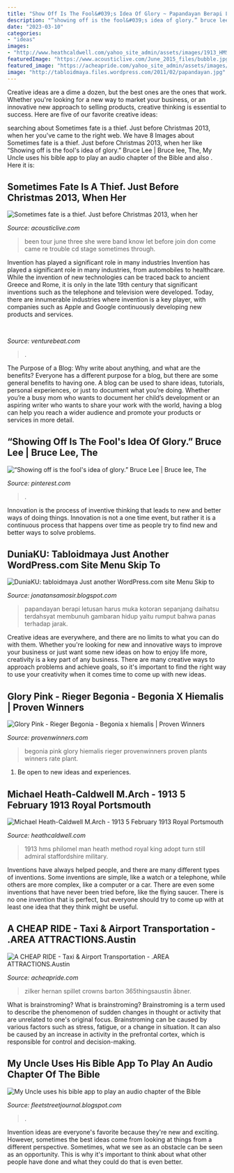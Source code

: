 ```yaml
---
title: "Show Off Is The Fool&#039;s Idea Of Glory ~ Papandayan Berapi Letusan Harus Muka Kotoran Sepanjang Daihatsu Terdahsyat Membunuh Gambaran Hidup Yaitu Rumput Bahwa Panas Terhadap Jarak"
description: "“showing off is the fool&#039;s idea of glory.” bruce lee"
date: "2023-03-10"
categories:
- "ideas"
images:
- "http://www.heathcaldwell.com/yahoo_site_admin/assets/images/1913_HMS_Philomel.10032021_std.JPG"
featuredImage: "https://www.acousticlive.com/June_2015_files/bubble.jpg"
featured_image: "https://acheapride.com/yahoo_site_admin/assets/images/A_Cheap_Ride_-_Web_Site_Photos_-_Zilker_Park_-_09-11.241193334_std.jpg"
image: "http://tabloidmaya.files.wordpress.com/2011/02/papandayan.jpg"
---
```



Creative ideas are a dime a dozen, but the best ones are the ones that work. Whether you're looking for a new way to market your business, or an innovative new approach to selling products, creative thinking is essential to success. Here are five of our favorite creative ideas:

	

		
searching about Sometimes fate is a thief. Just before Christmas 2013, when her you've came to the right web. We have 8 Images about Sometimes fate is a thief. Just before Christmas 2013, when her like “Showing off is the fool&#039;s idea of glory.” Bruce Lee | Bruce lee, The, My Uncle uses his bible app to play an audio chapter of the Bible and also . Here it is:
		
    
## Sometimes Fate Is A Thief. Just Before Christmas 2013, When Her

<img loading=lazy src="https://www.acousticlive.com/June_2015_files/bubble.jpg" onerror="this.onerror=null;this.src='https://tse3.mm.bing.net/th?id=OIP.Ei-AWe3dccXACbay568I4gHaGx&amp;pid=15.1';" alt="Sometimes fate is a thief. Just before Christmas 2013, when her">

_Source: acousticlive.com_

>been tour june three she were band know let before join don come came re trouble cd stage sometimes through. 

	

Invention has played a significant role in many industries
Invention has played a significant role in many industries, from automobiles to healthcare. While the invention of new technologies can be traced back to ancient Greece and Rome, it is only in the late 19th century that significant inventions such as the telephone and television were developed. Today, there are innumerable industries where invention is a key player, with companies such as Apple and Google continuously developing new products and services.

    
## 

<img loading=lazy src="https://venturebeat.com/wp-content/uploads/2019/05/vr-gaze-tracking.png" onerror="this.onerror=null;this.src='https://tse2.mm.bing.net/th?id=OIP.bt9LbvnMIfFEFL8Y69jjNAHaEH&amp;pid=15.1';" alt="">

_Source: venturebeat.com_

>. 

	

The Purpose of a Blog: Why write about anything, and what are the benefits?
Everyone has a different purpose for a blog, but there are some general benefits to having one. A blog can be used to share ideas, tutorials, personal experiences, or just to document what you’re doing. Whether you’re a busy mom who wants to document her child’s development or an aspiring writer who wants to share your work with the world, having a blog can help you reach a wider audience and promote your products or services in more detail.

    
## “Showing Off Is The Fool&#039;s Idea Of Glory.” Bruce Lee | Bruce Lee, The

<img loading=lazy src="https://i.pinimg.com/originals/f3/18/38/f3183838396d86cc5fac880f12a3d0db.png" onerror="this.onerror=null;this.src='https://tse1.mm.bing.net/th?id=OIP.H9ZzlWra_QgT5sKn6hdycwHaHa&amp;pid=15.1';" alt="“Showing off is the fool&#039;s idea of glory.” Bruce Lee | Bruce lee, The">

_Source: pinterest.com_

>. 

	

Innovation is the process of inventive thinking that leads to new and better ways of doing things. Innovation is not a one time event, but rather it is a continuous process that happens over time as people try to find new and better ways to solve problems.

    
## DuniaKU: Tabloidmaya Just Another WordPress.com Site Menu Skip To

<img loading=lazy src="http://tabloidmaya.files.wordpress.com/2011/02/papandayan.jpg" onerror="this.onerror=null;this.src='https://tse4.mm.bing.net/th?id=OIP.BEmhqd-QzF3r6711qnU2fQAAAA&amp;pid=15.1';" alt="DuniaKU: tabloidmaya Just another WordPress.com site Menu Skip to">

_Source: jonatansamosir.blogspot.com_

>papandayan berapi letusan harus muka kotoran sepanjang daihatsu terdahsyat membunuh gambaran hidup yaitu rumput bahwa panas terhadap jarak. 

	

Creative ideas are everywhere, and there are no limits to what you can do with them. Whether you're looking for new and innovative ways to improve your business or just want some new ideas on how to enjoy life more, creativity is a key part of any business. There are many creative ways to approach problems and achieve goals, so it's important to find the right way to use your creativity when it comes time to come up with new ideas.

    
## Glory Pink - Rieger Begonia - Begonia X Hiemalis | Proven Winners

<img loading=lazy src="https://c4.provenwinners.com/sites/provenwinners.com/files/imagecache/max_width/ifa_upload/proven_selections_glory_pink_begonia.jpg" onerror="this.onerror=null;this.src='https://tse2.mm.bing.net/th?id=OIP.SZoqYg-Opc_iySMb-pbG1wHaHL&amp;pid=15.1';" alt="Glory Pink - Rieger Begonia - Begonia x hiemalis | Proven Winners">

_Source: provenwinners.com_

>begonia pink glory hiemalis rieger provenwinners proven plants winners rate plant. 

	

1. Be open to new ideas and experiences.

    
## Michael Heath-Caldwell M.Arch - 1913 5 February 1913 Royal Portsmouth

<img loading=lazy src="http://www.heathcaldwell.com/yahoo_site_admin/assets/images/1913_HMS_Philomel.10032021_std.JPG" onerror="this.onerror=null;this.src='https://tse3.mm.bing.net/th?id=OIP.MWjPeelmjzQOdtN6NsA9tAHaEI&amp;pid=15.1';" alt="Michael Heath-Caldwell M.Arch - 1913 5 February 1913 Royal Portsmouth">

_Source: heathcaldwell.com_

>1913 hms philomel man heath method royal king adopt turn still admiral staffordshire military. 

	

Inventions have always helped people, and there are many different types of inventions. Some inventions are simple, like a watch or a telephone, while others are more complex, like a computer or a car. There are even some inventions that have never been tried before, like the flying saucer. There is no one invention that is perfect, but everyone should try to come up with at least one idea that they think might be useful.

    
## A CHEAP RIDE - Taxi &amp; Airport Transportation - .AREA ATTRACTIONS.Austin

<img loading=lazy src="https://acheapride.com/yahoo_site_admin/assets/images/A_Cheap_Ride_-_Web_Site_Photos_-_Zilker_Park_-_09-11.241193334_std.jpg" onerror="this.onerror=null;this.src='https://tse1.mm.bing.net/th?id=OIP.ALdf5gDqH0u_u2MiFeLmpAHaE6&amp;pid=15.1';" alt="A CHEAP RIDE - Taxi &amp; Airport Transportation - .AREA ATTRACTIONS.Austin">

_Source: acheapride.com_

>zilker hernan spillet crowns barton 365thingsaustin åbner. 

	

What is brainstroming?
What is brainstroming? Brainstroming is a term used to describe the phenomenon of sudden changes in thought or activity that are unrelated to one's original focus. Brainstroming can be caused by various factors such as stress, fatigue, or a change in situation. It can also be caused by an increase in activity in the prefrontal cortex, which is responsible for control and decision-making.

    
## My Uncle Uses His Bible App To Play An Audio Chapter Of The Bible

<img loading=lazy src="https://1.bp.blogspot.com/--z1p4nn7bwk/Xq4TZ3Ho2OI/AAAAAAAAM7w/sqWdhL7vdHw9qM03_ZFkVGSMjL0F8euvACLcBGAsYHQ/w1200-h630-p-k-no-nu/multi-coloured-map-pins-A6JH7A.jpg" onerror="this.onerror=null;this.src='https://tse2.mm.bing.net/th?id=OIP.xwkf1D68KHbp6F0Ce-5ixQHaD4&amp;pid=15.1';" alt="My Uncle uses his bible app to play an audio chapter of the Bible">

_Source: fleetstreetjournal.blogspot.com_

>. 

	

Invention ideas are everyone's favorite because they're new and exciting. However, sometimes the best ideas come from looking at things from a different perspective. Sometimes, what we see as an obstacle can be seen as an opportunity. This is why it's important to think about what other people have done and what they could do that is even better.

